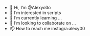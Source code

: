 - 👋 Hi, I’m @Alexyo0o
- 👀 I’m interested in scripts
- 🌱 I’m currently learning ...
- 💞️ I’m looking to collaborate on ...
- 📫 How to reach me instagra:alexy00

<!---
Alexyo0o/Alexyo0o is a ✨ special ✨ repository because its `README.md` (this file) appears on your GitHub profile.
You can click the Preview link to take a look at your changes.
--->

